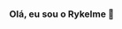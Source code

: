 ### Olá, eu sou o Rykelme 👋

<!--
**rykelme-stevenn/rykelme-stevenn** is a ✨ _special_ ✨ repository because its `README.md` (this file) appears on your GitHub profile.

Here are some ideas to get you started:

- 👨🏻‍💻 Estou atualmente trabalhando com desenvolvimento Mobile
- 📚 Bacharel em Sistemas de Informação
- 💬 Converse comigo sobre tecnologia/desenvolvimento
- 📫 How to reach me: https://www.linkedin.com/in/rykelme-prado/
- 😄 Pronouns: ele/dele
- ⚡ Fun fact: Corinthiano roxo 🦅
-->

